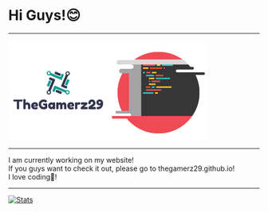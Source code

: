 # Hi Guys!😊

---

![logo](https://github.com/TheGamerz29/thegamerz29.github.io/raw/images/Logo.png)![code](https://github.com/TheGamerz29/thegamerz29.github.io/raw/images/CODE.png)

---

I am currently working on my website!<br>
If you guys want to check it out, please go to thegamerz29.github.io!<br>
I love coding💖!<br>

---

[![Stats](https://github-readme-stats.vercel.app/api?username=thegamerz29&show_icons=true&theme=cobalt&hide=contribs)](https://github.com/anuraghazra/github-readme-stats)
